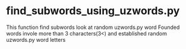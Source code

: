 # find_subwords_using_uzwords.py
This function find subwords look at random uzwords.py word
Founded words invole more than 3 characters(3<) and established  random uzwords.py word letters
